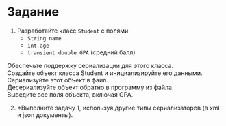 # Задание

1. Разработайте класс `Student` с полями:
    * `String name`
    * `int age`
    * `transient double GPA` (средний балл)

Обеспечьте поддержку сериализации для этого класса.\
Создайте объект класса Student и инициализируйте его данными.\
Сериализуйте этот объект в файл.\
Десериализуйте объект обратно в программу из файла.\
Выведите все поля объекта, включая GPA.

2. *Выполните задачу 1, используя другие типы сериализаторов (в xml и json документы).